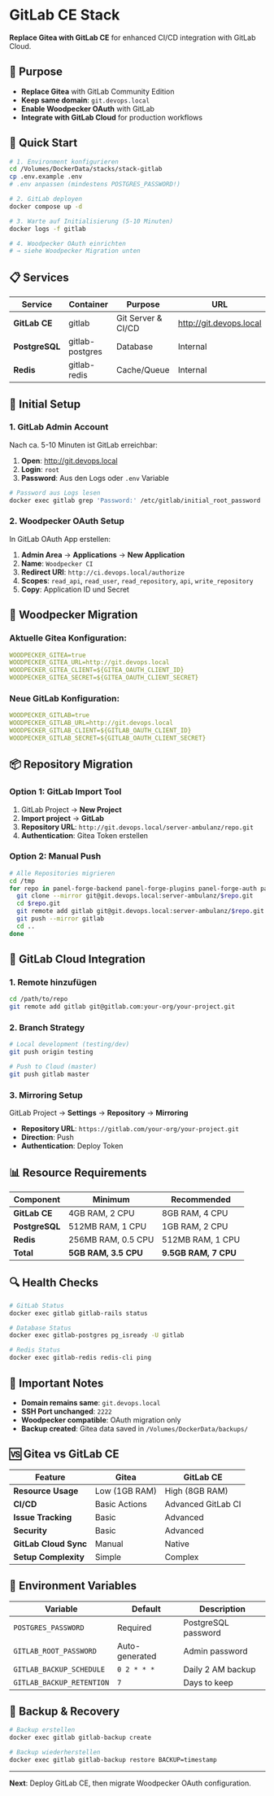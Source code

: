 # GitLab CE Stack

**Replace Gitea with GitLab CE** for enhanced CI/CD integration with GitLab Cloud.

## 🎯 Purpose

- **Replace Gitea** with GitLab Community Edition
- **Keep same domain**: `git.devops.local`
- **Enable Woodpecker OAuth** with GitLab
- **Integrate with GitLab Cloud** for production workflows

## 🚀 Quick Start

```bash
# 1. Environment konfigurieren
cd /Volumes/DockerData/stacks/stack-gitlab
cp .env.example .env
# .env anpassen (mindestens POSTGRES_PASSWORD!)

# 2. GitLab deployen
docker compose up -d

# 3. Warte auf Initialisierung (5-10 Minuten)
docker logs -f gitlab

# 4. Woodpecker OAuth einrichten
# → siehe Woodpecker Migration unten
```

## 📋 Services

| Service | Container | Purpose | URL |
|---------|-----------|---------|-----|
| **GitLab CE** | gitlab | Git Server & CI/CD | http://git.devops.local |
| **PostgreSQL** | gitlab-postgres | Database | Internal |
| **Redis** | gitlab-redis | Cache/Queue | Internal |

## 🔧 Initial Setup

### 1. GitLab Admin Account

Nach ca. 5-10 Minuten ist GitLab erreichbar:

1. **Open**: http://git.devops.local
2. **Login**: `root`
3. **Password**: Aus den Logs oder `.env` Variable

```bash
# Password aus Logs lesen
docker exec gitlab grep 'Password:' /etc/gitlab/initial_root_password
```

### 2. Woodpecker OAuth Setup

In GitLab OAuth App erstellen:

1. **Admin Area** → **Applications** → **New Application**
2. **Name**: `Woodpecker CI`
3. **Redirect URI**: `http://ci.devops.local/authorize`
4. **Scopes**: `read_api`, `read_user`, `read_repository`, `api`, `write_repository`
5. **Copy**: Application ID und Secret

## 🔄 Woodpecker Migration

### Aktuelle Gitea Konfiguration:
```yaml
WOODPECKER_GITEA=true
WOODPECKER_GITEA_URL=http://git.devops.local
WOODPECKER_GITEA_CLIENT=${GITEA_OAUTH_CLIENT_ID}
WOODPECKER_GITEA_SECRET=${GITEA_OAUTH_CLIENT_SECRET}
```

### Neue GitLab Konfiguration:
```yaml
WOODPECKER_GITLAB=true
WOODPECKER_GITLAB_URL=http://git.devops.local
WOODPECKER_GITLAB_CLIENT=${GITLAB_OAUTH_CLIENT_ID}
WOODPECKER_GITLAB_SECRET=${GITLAB_OAUTH_CLIENT_SECRET}
```

## 📦 Repository Migration

### Option 1: GitLab Import Tool
1. GitLab Project → **New Project**
2. **Import project** → **GitLab**
3. **Repository URL**: `http://git.devops.local/server-ambulanz/repo.git`
4. **Authentication**: Gitea Token erstellen

### Option 2: Manual Push
```bash
# Alle Repositories migrieren
cd /tmp
for repo in panel-forge-backend panel-forge-plugins panel-forge-auth panel-forge-gui panel-forge-agents panel-forge-license panel-forge-backend.wiki; do
  git clone --mirror git@git.devops.local:server-ambulanz/$repo.git
  cd $repo.git
  git remote add gitlab git@git.devops.local:server-ambulanz/$repo.git
  git push --mirror gitlab
  cd ..
done
```

## 🔗 GitLab Cloud Integration

### 1. Remote hinzufügen
```bash
cd /path/to/repo
git remote add gitlab git@gitlab.com:your-org/your-project.git
```

### 2. Branch Strategy
```bash
# Local development (testing/dev)
git push origin testing

# Push to Cloud (master)
git push gitlab master
```

### 3. Mirroring Setup
GitLab Project → **Settings** → **Repository** → **Mirroring**
- **Repository URL**: `https://gitlab.com/your-org/your-project.git`
- **Direction**: Push
- **Authentication**: Deploy Token

## 📊 Resource Requirements

| Component | Minimum | Recommended |
|-----------|---------|-------------|
| **GitLab CE** | 4GB RAM, 2 CPU | 8GB RAM, 4 CPU |
| **PostgreSQL** | 512MB RAM, 1 CPU | 1GB RAM, 2 CPU |
| **Redis** | 256MB RAM, 0.5 CPU | 512MB RAM, 1 CPU |
| **Total** | **5GB RAM, 3.5 CPU** | **9.5GB RAM, 7 CPU** |

## 🔍 Health Checks

```bash
# GitLab Status
docker exec gitlab gitlab-rails status

# Database Status
docker exec gitlab-postgres pg_isready -U gitlab

# Redis Status
docker exec gitlab-redis redis-cli ping
```

## 🚨 Important Notes

- **Domain remains same**: `git.devops.local`
- **SSH Port unchanged**: `2222`
- **Woodpecker compatible**: OAuth migration only
- **Backup created**: Gitea data saved in `/Volumes/DockerData/backups/`

## 🆚 Gitea vs GitLab CE

| Feature | Gitea | GitLab CE |
|---------|-------|-----------|
| **Resource Usage** | Low (1GB RAM) | High (8GB RAM) |
| **CI/CD** | Basic Actions | Advanced GitLab CI |
| **Issue Tracking** | Basic | Advanced |
| **Security** | Basic | Advanced |
| **GitLab Cloud Sync** | Manual | Native |
| **Setup Complexity** | Simple | Complex |

## 📝 Environment Variables

| Variable | Default | Description |
|----------|---------|-------------|
| `POSTGRES_PASSWORD` | Required | PostgreSQL password |
| `GITLAB_ROOT_PASSWORD` | Auto-generated | Admin password |
| `GITLAB_BACKUP_SCHEDULE` | `0 2 * * *` | Daily 2 AM backup |
| `GITLAB_BACKUP_RETENTION` | `7` | Days to keep |

## 🔄 Backup & Recovery

```bash
# Backup erstellen
docker exec gitlab gitlab-backup create

# Backup wiederherstellen
docker exec gitlab gitlab-backup restore BACKUP=timestamp
```

---

**Next**: Deploy GitLab CE, then migrate Woodpecker OAuth configuration.